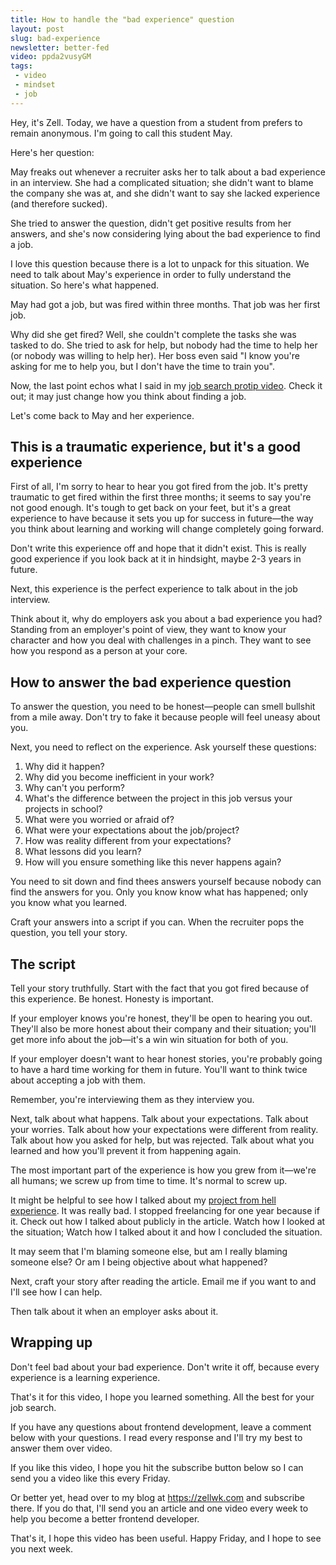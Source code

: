 ```yaml
---
title: How to handle the "bad experience" question
layout: post
slug: bad-experience
newsletter: better-fed
video: ppda2vusyGM
tags:
 - video
 - mindset
 - job
---
```


Hey, it's Zell. Today, we have a question from a student from prefers to remain anonymous. I'm going to call this student May.

Here's her question:

May freaks out whenever a recruiter asks her to talk about a bad experience in an interview. She had a complicated situation; she didn't want to blame the company she was at, and she didn't want to say she lacked experience (and therefore sucked).

She tried to answer the question, didn't get positive results from her answers, and she's now considering lying about the bad experience to find a job.

<!--more-->

I love this question because there is a lot to unpack for this situation. We need to talk about May's experience in order to fully understand the situation. So here's what happened.

May had got a job, but was fired within three months. That job was her first job.

Why did she get fired? Well, she couldn't complete the tasks she was tasked to do. She tried to ask for help, but nobody had the time to help her (or nobody was willing to help her). Her boss even said "I know you're asking for me to help you, but I don't have the time to train you".

Now, the last point echos what I said in my [job search protip video](). Check it out; it may just change how you think about finding a job.

Let's come back to May and her experience.

## This is a traumatic experience, but it's a good experience

First of all, I'm sorry to hear to hear you got fired from the job. It's pretty traumatic to get fired within the first three months; it seems to say you're not good enough. It's tough to get back on your feet, but it's a great experience to have because it sets you up for success in future—the way you think about learning and working will change completely going forward.

Don't write this experience off and hope that it didn't exist. This is really good experience if you look back at it in hindsight, maybe 2-3 years in future.

Next, this experience is the perfect experience to talk about in the job interview.

Think about it, why do employers ask you about a bad experience you had? Standing from an employer's point of view, they want to know your character and how you deal with challenges in a pinch. They want to see how you respond as a person at your core.

## How to answer the bad experience question

To answer the question, you need to be honest—people can smell bullshit from a mile away. Don't try to fake it because people will feel uneasy about you.

Next, you need to reflect on the experience. Ask yourself these questions:

1. Why did it happen?
2. Why did you become inefficient in your work?
3. Why can't you perform?
4. What's the difference between the project in this job versus your projects in school?
5. What were you worried or afraid of?
6. What were your expectations about the job/project?
7. How was reality different from your expectations?
8. What lessons did you learn?
9. How will you ensure something like this never happens again?

You need to sit down and find thees answers yourself because nobody can find the answers for you. Only you know know what has happened; only you know what you learned.

Craft your answers into a script if you can. When the recruiter pops the question, you tell your story.

## The script

Tell your story truthfully. Start with the fact that you got fired because of this experience. Be honest. Honesty is important.

If your employer knows you're honest, they'll be open to hearing you out. They'll also be more honest about their company and their situation; you'll get more info about the job—it's a win win situation for both of you.

If your employer doesn't want to hear honest stories, you're probably going to have a hard time working for them in future. You'll want to think twice about accepting a job with them.

Remember, you're interviewing them as they interview you.

Next, talk about what happens. Talk about your expectations. Talk about your worries. Talk about how your expectations were different from reality. Talk about how you asked for help, but was rejected. Talk about what you learned and how you'll prevent it from happening again.

The most important part of the experience is how you grew from it—we're all humans; we screw up from time to time. It's normal to screw up.

It might be helpful to see how I talked about my [project from hell experience](). It was really bad. I stopped freelancing for one year because if it. Check out how I talked about publicly in the article. Watch how I looked at the situation; Watch how I talked about it and how I concluded the situation.

It may seem that I'm blaming someone else, but am I really blaming someone else? Or am I being objective about what happened?

Next, craft your story after reading the article. Email me if you want to and I'll see how I can help.

Then talk about it when an employer asks about it.

## Wrapping up

Don't feel bad about your bad experience. Don't write it off, because every experience is a learning experience.

That's it for this video, I hope you learned something. All the best for your job search.

If you have any questions about frontend development, leave a comment below with your questions. I read every response and I'll try my best to answer them over video.

If you like this video, I hope you hit the subscribe button below so I can send you a video like this every Friday.

Or better yet, head over to my blog at https://zellwk.com and subscribe there. If you do that, I'll send you an article and one video every week to help you become a better frontend developer.

That's it, I hope this video has been useful. Happy Friday, and I hope to see you next week.
